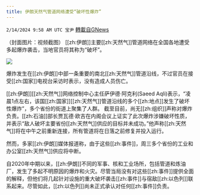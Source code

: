 ```yaml
---
title: 伊朗天然气管道网络遭受“破坏性爆炸”
---
```

`2/14/2024 9:58 AM UTC 宝尹` [轉載自GNews](https://gnews.org/articles/2305089)

（封面图片：视频截图）
[[zh:伊朗]]主要[[zh:天然气]]管道网络在全国各地遭受多起爆炸袭击，当地官员将其称为“破坏”。

![](https://i.imgur.com/X7jCbHL.png)

爆炸发生在[[zh:伊朗]]中部一条重要的南北[[zh:天然气]]管道沿线，不过官员在接受[[zh:国家]]电视台采访时表示，没有造成人员伤亡。

[[zh:伊朗]][[zh:天然气]]网络控制中心主任萨伊德·阿克利(Saeed Aqli)表示，“凌晨1点左右，该国[[zh:国家]][[zh:天然气]]管道沿线的多个[[zh:地点]]发生了破坏性爆炸”，多个省份的街道上聚集了人群。
截至目前，尚无[[zh:组织]]声称对爆炸负责。[[zh:石油]]部长贾瓦德·欧吉在内阁会议上证实了此次爆炸涉嫌破坏性质，并表示“敌人破坏主要省份[[zh:天然气]]供应的目标并未成功。”他声称[[zh:天然气]]将在中午之前重新连接，所有管道将在日落之前修复并投入运行。

然而，多家[[zh:伊朗]]媒体报道称，由于这些[[zh:事件]]，周三多个省份的工业和办公室[[zh:天然气]]供应将中断。

自2020年中期以来，[[zh:伊朗]]不同的军事、核和工业场所，包括管道和炼油厂，发生了多起不明原因的爆炸和火灾。尽管当局没有对这些[[zh:事件]]提供全面的解释，但他们将几起针对设施的重大破坏袭击[[zh:事件]]与宿敌[[zh:以色列]]联系起来。尽管如此，[[zh:以色列]]尚未正式承认对任何[[zh:事件]]负责。

